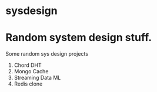 
# sysdesign

Random system design stuff.
=======
Some random sys design projects

1. Chord DHT
2. Mongo Cache
3. Streaming Data ML
4. Redis clone

